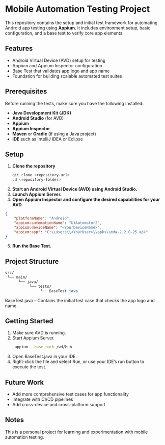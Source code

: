 # Mobile Automation Testing Project

This repository contains the setup and initial test framework for automating Android app testing using **Appium**. It includes environment setup, basic configuration, and a base test to verify core app elements.  

## Features

- Android Virtual Device (AVD) setup for testing  
- Appium and Appium Inspector configuration  
- Base Test that validates app logo and app name  
- Foundation for building scalable automated test suites  

## Prerequisites

Before running the tests, make sure you have the following installed:

- **Java Development Kit (JDK)**  
- **Android Studio** (for AVD)  
- **Appium**  
- **Appium Inspector**  
- **Maven** or **Gradle** (if using a Java project)  
- **IDE** such as IntelliJ IDEA or Eclipse  

## Setup

1. **Clone the repository**  
   ```bash
   git clone <repository-url>
   cd <repository-folder>
2. **Start an Android Virtual Device (AVD) using Android Studio.**
3. **Launch Appium Server.**
4. **Open Appium Inspector and configure the desired capabilities for your AVD.**
```json
{
    "platformName": "Android",
    "appium:automationName": "UiAutomator2",
    "appium:deviceName": "<YourDeviceName>",
    "appium:app": "C:\\Users\\<YourUser>\\apks\\mda-2.2.0-25.apk"
}
```
5. **Run the Base Test.**

## Project Structure
```css
src/
 └── main/
      └── java/
           └── tests/
                └── BaseTest.java
```
BaseTest.java – Contains the initial test case that checks the app logo and name.

## Getting Started
1. Make sure AVD is running.
2. Start Appium Server.
   ```bash
    appium --base-path /wd/hub
3. Open BaseTest.java in your IDE.
4. Right-click the file and select Run, or use your IDE’s run button to execute the test.

## Future Work
- Add more comprehensive test cases for app functionality
- Integrate with CI/CD pipelines
- Add cross-device and cross-platform support

## Notes
This is a personal project for learning and experimentation with mobile automation testing.
